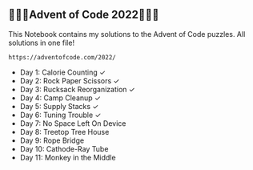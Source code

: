 ## 🎄🎄🎄Advent of Code 2022🎄🎄🎄

This Notebook contains my solutions to the Advent of Code puzzles. All solutions in one file!

    https://adventofcode.com/2022/

 - Day 1: Calorie Counting &check;
 - Day 2: Rock Paper Scissors &check;
 - Day 3: Rucksack    Reorganization    &check;
 - Day 4: Camp Cleanup     &check;
 - Day 5: Supply Stacks     &check;
 - Day 6: Tuning Trouble     &check;
 - Day 7: No Space Left  On Device     
 - Day 8: Treetop Tree House     
 - Day 9: Rope Bridge       
 - Day 10: Cathode-Ray Tube    
 - Day 11: Monkey in the Middle
